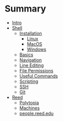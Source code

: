 # Summary

- [Intro](./intro.md)
- [Shell](./shell/overview.md)
  - [Installation](./shell/installation/index.md)
    - [Linux](./shell/installation/linux.md)
    - [MacOS](./shell/installation/macos.md)
    - [Windows]()
  - [Basics](./shell/basics.md)
  - [Navigation](./shell/navigation.md)
  - [Line Editing](./shell/line-editing.md)
  - [File Permissions](./shell/file-perms.md)
  - [Useful Commands](./shell/useful-cmds.md)
  - [Scripting](./shell/scripting.md)
  - [SSH]()
  - [Git]()
- [Reed](./reed/overview.md)
  - [Polytopia](./reed/polytopia.md)
  - [Machines](./reed/machines.md)
  - [people.reed.edu](./reed/website.md)
